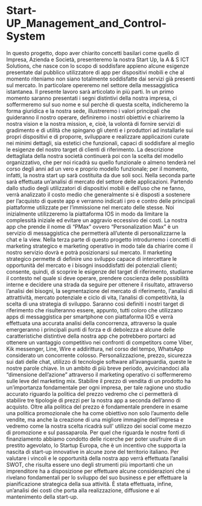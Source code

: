 # Start-UP_Management_and_Control-System
In questo progetto, dopo aver chiarito concetti basilari come quello di Impresa, Azienda e Società, presenteremo la nostra Start Up, la A &amp; S ICT Solutions, che nasce con lo scopo di soddisfare appieno alcune esigenze presentate dal pubblico utilizzatore di app per dispositivi mobili e che al momento riteniamo non siano totalmente soddisfatte dai servizi già presenti sul mercato. In particolare opereremo nel settore della messaggistica istantanea. Il presente lavoro sarà articolato in più parti. In un primo momento saranno presentati i segni distintivi della nostra impresa, ci soffermeremo sul suo nome e sul perchè di questa scelta, indicheremo la forma giuridica e la nostra sede, illustreremo i valori principali che guideranno il nostro operare, definiremo i nostri obiettivi e chiariremo la nostra vision e la nostra mission, e, cioè, la volontà di fornire servizi di gradimento e di utilità che spingano gli utenti e i produttori ad installarle sui propri dispositivi e di proporre, sviluppare e realizzare applicazioni curate nei minimi dettagli, sia estetici che funzionali, capaci di soddisfare al meglio le esigenze del nostro target di clienti di riferimento. La descrizione dettagliata della nostra società continuerà poi con la scelta del modello organizzativo, che per noi ricadrà su quello funzionale o almeno tenderà nel corso degli anni ad un vero e proprio modello funzionale; per il momento, infatti, la nostra start up sarà costituita da due soli soci. Nella seconda parte sarà effettuata un’analisi di mercato del settore delle applicazioni. Partendo dallo studio degli utilizzatori di dispositivi mobili e dell’uso che ne fanno, verrà analizzato il costo medio che generalmente si è disposti a sostenere per l’acquisto di queste app e verranno indicati i pro e contro delle principali piattaforme utilizzate per l’immissione nel mercato delle stesse. Noi inizialmente utilizzeremo la piattaforma IOS in modo da limitare la complessità iniziale ed evitare un aggravio eccessivo dei costi. La nostra app che prende il nome di “PMax” ovvero “Personalization Max” è un servizio di messaggistica che permetterà all’utente di personalizzarne la chat e la view. Nella terza parte di questo progetto introdurremo i concetti di marketing strategico e marketing operativo in modo tale da chiarire come il nostro servizio dovrà e potrà posizionarsi sul mercato. Il marketing strategico permette di definire uno sviluppo capace di intercettare le opportunità del mercato e i bisogni insoddisfatti dei potenziali clienti; consente, quindi, di scoprire le esigenze del target di riferimento, studiarne il contesto nel quale si deve operare, prendere coscienza delle possibilità interne e decidere una strada da seguire per ottenere il risultato, attraverso l’analisi dei bisogni, la segmentazione del mercato di riferimento, l'analisi di attrattività, mercato potenziale e ciclo di vita, l’analisi di competitività, la scelta di una strategia di sviluppo. Saranno così definiti i nostri target di riferimento che risulteranno essere, appunto, tutti coloro che utilizzano apps di messaggistica per smartphone con piattaforma IOS e verrà effettuata una accurata analisi della concorrenza, attraverso la quale emergeranno i principali punti di forza e di debolezza e alcune delle caratteristiche distintive della nostra app che potrebbero portarci ad ottenere un vantaggio competitivo nei confronti di competitors come Viber, Kik messenger, Line, Wire e addirittura, nel corso del tempo, WhatsApp considerato un concorrente colosso. Personalizzazione, prezzo, sicurezza sui dati delle chat, utilizzo di tecnologie software all’avanguardia, queste le nostre parole chiave. In un ambito di più breve periodo, avvicinandoci alla “dimensione dell’azione” attraverso il marketing operativo ci soffermeremo sulle leve del marketing mix. Stabilire il prezzo di vendita di un prodotto ha un’importanza fondamentale per ogni impresa, per tale ragione uno studio accurato riguardo la politica del prezzo vedremo che ci permetterà di stabilire tre tipologie di prezzi per la nostra app a seconda dell’anno di acquisto. Oltre alla politica del prezzo è fondamentale prendere in esame una politica promozionale che ha come obiettivo non solo l’aumento delle vendite, ma anche la creazione di una migliore immagine dell’impresa e vedremo come la nostra scelta ricadrà sull' utilizzo dei social come mezzo di promozione e sul passaparola. Per quel che riguarda le nostre fonti di finanziamento abbiamo condotto delle ricerche per poter usufruire di un prestito agevolato, lo Startup Europa, che è un incentivo che supporta la nascita di start-up innovative in alcune zone del territorio italiano. Per valutare i vincoli e le opportunità della nostra app verrà effettuata l’analisi SWOT, che risulta essere uno degli strumenti più importanti che un imprenditore ha a disposizione per effettuare alcune considerazioni che si rivelano fondamentali per lo sviluppo del suo business e per effettuare la pianificazione strategica della sua attività. È stata effettuata, infine, un’analisi dei costi che porta alla realizzazione, diffusione e al mantenimento della start-up.

